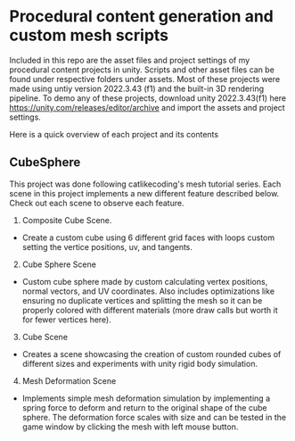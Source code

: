 # Procedural content generation and custom mesh scripts
Included in this repo are the asset files and project settings of my procedural content projects in unity. Scripts and other asset files can be found under respective folders under assets. Most of these projects were made using untiy version 2022.3.43 (f1) and the built-in 3D rendering pipeline. To demo any of these projects, download unity 2022.3.43(f1) here https://unity.com/releases/editor/archive and import the assets and project settings.

Here is a quick overview of each project and its contents

## CubeSphere

This project was done following catlikecoding's mesh tutorial series. Each scene in this project implements a new different feature described below. Check out each scene to observe each feature.

1. Composite Cube Scene.
  - Create a custom cube using 6 different grid faces with loops custom setting the vertice positions, uv, and tangents.
2. Cube Sphere Scene
  - Custom cube sphere made by custom calculating vertex positions, normal vectors, and UV coordinates. Also includes optimizations like ensuring no duplicate vertices and splitting the mesh so it can be properly colored with different materials (more draw calls but worth it for fewer vertices here). 
3. Cube Scene
  - Creates a scene showcasing the creation of custom rounded cubes of different sizes and experiments with unity rigid body simulation.
4. Mesh Deformation Scene
  - Implements simple mesh deformation simulation by implementing a spring force to deform and return to the original shape of the cube sphere. The deformation force scales with size and can be tested in the game window by clicking the mesh with left mouse button.
